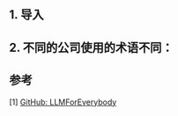 ## 1. 导入


## 2. 不同的公司使用的术语不同：

## 参考

<div id="refer-anchor-1"></div>

[1] [GitHub: LLMForEverybody](https://github.com/luhengshiwo/LLMForEverybody)



